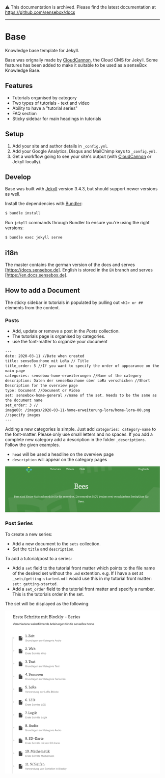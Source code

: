 
⚠️ This documentation is archived. Please find the latest documentation at https://github.com/sensebox/docs

---

# Base

Knowledge base template for Jekyll.

Base was orignally made by [CloudCannon](http://cloudcannon.com/), the Cloud CMS for Jekyll. Some features has been added to make it suitable to be used as a senseBox Knowledge Base.

## Features

* Tutorials organised by category
* Two types of tutorials - text and video
* Ability to have a "tutorial series"
* FAQ section
* Sticky sidebar for main headings in tutorials

## Setup

1. Add your site and author details in `_config.yml`.
2. Add your Google Analytics, Disqus and MailChimp keys to `_config.yml`.
3. Get a workflow going to see your site's output (with [CloudCannon](https://app.cloudcannon.com/) or Jekyll locally).

## Develop

Base was built with [Jekyll](http://jekyllrb.com/) version 3.4.3, but should support newer versions as well.

Install the dependencies with [Bundler](http://bundler.io/):

~~~bash
$ bundle install
~~~

Run `jekyll` commands through Bundler to ensure you're using the right versions:

~~~bash
$ bundle exec jekyll serve
~~~

## i18n

The master contains the german version of the docs and serves [https://docs.sensebox.de]. English is stored in the `EN` branch and serves [https://en.docs.sensebox.de].

## How to add a Document



The sticky sidebar in tutorials in populated by pulling out `<h2> or ##` elements from the content.

### Posts

* Add, update or remove a post in the *Posts* collection.
* The tutorials page is organised by categories.
* use the font-matter to organize your document

```
---
date: 2020-03-11 //Date when created
title: senseBox:home mit LoRa // Title
title_order: 5 //If you want to specify the order of appearance on the main page
categories: sensebox-home-erweiterungen //Name of the category
description: Daten der senseBox:home über LoRa verschicken //Short Description for the overview page
type: Document //Document or Video
set: sensebox-home-general //name of the set. Needs to be the same as the document name
set_order: 3 //
image00: /images/2020-03-11-home-erweiterung-lora/home-lora-00.png //specify images
---
```

Adding a new categories is simple. Just add `categories: category-name` to the font-matter. Please only use small letters and no spaces. If you add a complete new category add a description in the folder `_descriptions`. Follow the given examples. 
* `head` will be used a headline on the overview page
* `description` will appear on the category pages

![include](/images/readme/category.png)


### Post Series
To create a new series:

* Add a new document to the `sets` collection.
* Set the `title` and `description`.

To add a tutorial/post to a series:
* Add a `set` field to the tutorial front matter which points to the file name of the desired set without the `.md` extention. e.g. If I have a set at `_sets/getting-started.md` I would use this in my tutorial front matter: `set: getting-started`.
* Add a `set_order` field to the tutorial front matter and specify a number. This is the tutorials order in the set.

The set will be displayed as the following

![include](/images/readme/set.png)

